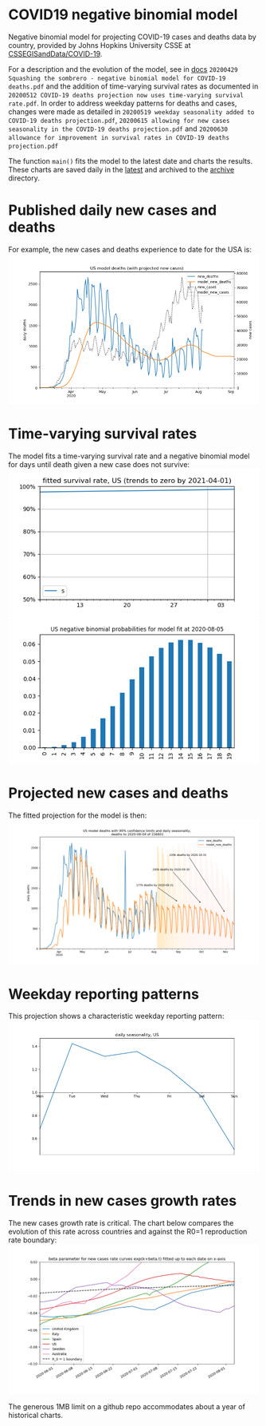 # COVID19 negative binomial model
Negative binomial model for projecting COVID-19 cases and deaths data by country, provided by Johns Hopkins University CSSE at [CSSEGISandData/COVID-19](https://github.com/CSSEGISandData/COVID-19).

For a description and the evolution of the model, see in [docs](docs/)  `20200429 Squashing the sombrero - negative binomial model for COVID-19 deaths.pdf` and the addition of time-varying survival rates as documented in `20200512 COVID-19 deaths projection now uses time-varying survival rate.pdf`. 
In order to address weekday patterns for deaths and cases, changes were made as detailed in `20200519 weekday seasonality added to COVID-19 deaths projection.pdf`, `20200615 allowing for new cases seasonality in the COVID-19 deaths projection.pdf` and `20200630 allowance for improvement in survival rates in COVID-19 deaths projection.pdf`   

The function `main()` fits the model to the latest date and charts the results. These charts are saved daily in the [latest](latest/) and archived to the [archive](archive/) directory. 

# Published daily new cases and deaths
For example, the new cases and deaths experience to date for the USA is:
![USA_cases_deaths](latest/US_cases_deaths.png)

# Time-varying survival rates
The model fits a time-varying survival rate and a negative binomial model for days until death given a new case does not survive:
![USA_survival](latest/US_survival.png)
![USA_probabilities](latest/US_probabilities.png)

# Projected new cases and deaths
The fitted projection for the model is then: 
![USA](latest/US.png)

# Weekday reporting patterns
This projection shows a characteristic weekday reporting pattern:
![USA_daily_seasonality](latest/US_daily_seasonality.png)

# Trends in new cases growth rates
The new cases growth rate is critical. The chart below compares the evolution of this rate across countries and against the R0=1 reproduction rate boundary:
![compare_beta_new_cases_growth](latest/compare_beta_new_cases_growth.png)

The generous 1MB limit on a github repo accommodates about a year of historical charts.
